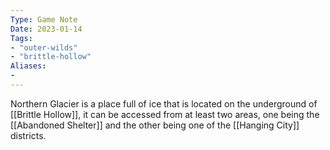 ```yaml
---
Type: Game Note
Date: 2023-01-14
Tags:
- "outer-wilds"
- "brittle-hollow"
Aliases:
- 
---
```

Northern Glacier is a place full of ice that is located on the underground of [[Brittle Hollow]], it can be accessed from at least two areas, one being the [[Abandoned Shelter]] and the other being one of the [[Hanging City]] districts.
